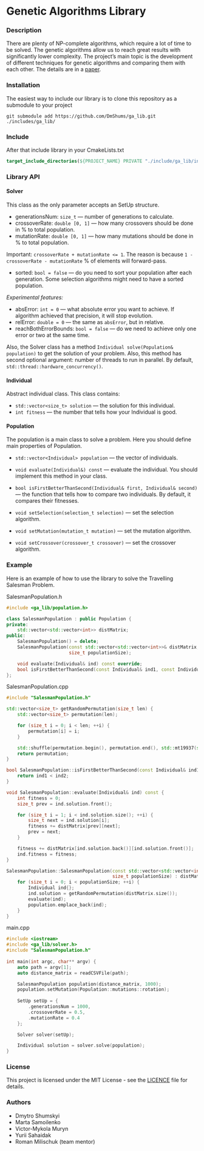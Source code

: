 # Genetic Algorithms Library

### Description

There are plenty of NP-complete algorithms, which
require a lot of time to be solved. The genetic algorithms allow
us to reach great results with significantly lower complexity. The
project’s main topic is the development of different techniques
for genetic algorithms and comparing them with each other. 
The details are in a [paper](https://www.overleaf.com/project/65e82e6d956e437be5db1335).

### Installation
The easiest way to include our library is to clone this repository as a submodule to your project

```shell
git submodule add https://github.com/DmShums/ga_lib.git ./includes/ga_lib/
```

### Include

After that include library in your CmakeLists.txt

```cmake
target_include_directories(${PROJECT_NAME} PRIVATE "./include/ga_lib/include")
```

### Library API

#### Solver

This class as the only parameter accepts an SetUp structure.

- generationsNum: `size_t` — number of generations to calculate.
- crossoverRate: `double [0, 1]` — how many crossovers should be done in % to total population.
- mutationRate: `double [0, 1]` — how many mutations should be done in % to total population.

Important: `crossoverRate + mutationRate <= 1`. The reason is because `1 - crossoverRate - mutationRate` % of elements will forward-pass.

- sorted: `bool = false` — do you need to sort your population after each generation. Some selection algorithms might need to have a sorted population.

_Experimental features:_

- absError: `int = 0` — what absolute error you want to achieve. If algorithm achieved that precision, it will stop evolution.
- relError: `double = 0` — the same as `absError`, but in relative. 
- reachBothErrorBounds: `bool = false` — do we need to achieve only one error or two at the same time.

Also, the Solver class has a method `Individual solve(Population& population)` to get the solution of your problem. 
Also, this method has second optional argument: number of threads to run in parallel. By default, `std::thread::hardware_concurrency()`.

#### Individual
Abstract individual class. This class contains:

- `std::vector<size_t> solution` — the solution for this individual.
- `int fitness` — the number that tells how your Individual is good.

#### Population
The population is a main class to solve a problem. Here you should define main properties of Population.

- `std::vector<Individual> population` — the vector of individuals.
- `void evaluate(Individual&) const` — evaluate the individual. You should implement this method in your class.
- `bool isFirstBetterThanSecond(Individual& first, Individual& second)` — the function that tells how to compare two individuals. By default, it compares their fitnesses.

- `void setSelection(selection_t selection)` — set the selection algorithm.
- `void setMutation(mutation_t mutation)` — set the mutation algorithm.
- `void setCrossover(crossover_t crossover)` — set the crossover algorithm.

### Example

Here is an example of how to use the library to solve the Travelling Salesman Problem.

SalesmanPopulation.h
```cpp
#include <ga_lib/population.h>

class SalesmanPopulation : public Population {
private:
    std::vector<std::vector<int>> distMatrix;
public:
    SalesmanPopulation() = delete;
    SalesmanPopulation(const std::vector<std::vector<int>>& distMatrix,
                       size_t populationSize);

    void evaluate(Individual& ind) const override;
    bool isFirstBetterThanSecond(const Individual& ind1, const Individual& ind2) const override;
};
```

SalesmanPopulation.cpp
```cpp
#include "SalesmanPopulation.h"

std::vector<size_t> getRandomPermutation(size_t len) {
    std::vector<size_t> permutation(len);

    for (size_t i = 0; i < len; ++i) {
        permutation[i] = i;
    }

    std::shuffle(permutation.begin(), permutation.end(), std::mt19937(std::random_device()()));
    return permutation;
}

bool SalesmanPopulation::isFirstBetterThanSecond(const Individual& ind1, const Individual& ind2) const {
    return ind1 < ind2;
}

void SalesmanPopulation::evaluate(Individual& ind) const {
    int fitness = 0;
    size_t prev = ind.solution.front();

    for (size_t i = 1; i < ind.solution.size(); ++i) {
        size_t next = ind.solution[i];
        fitness += distMatrix[prev][next];
        prev = next;
    }

    fitness += distMatrix[ind.solution.back()][ind.solution.front()];
    ind.fitness = fitness;
}

SalesmanPopulation::SalesmanPopulation(const std::vector<std::vector<int>>& distMatrix,
                                       size_t populationSize) : distMatrix(distMatrix) {
    for (size_t i = 0; i < populationSize; ++i) {
        Individual ind{};
        ind.solution = getRandomPermutation(distMatrix.size());
        evaluate(ind);
        population.emplace_back(ind);
    }
}
```
    
main.cpp
```cpp
#include <iostream>
#include <ga_lib/solver.h>
#include "SalesmanPopulation.h"
    
int main(int argc, char** argv) {
    auto path = argv[1];
    auto distance_matrix = readCSVFile(path);

    SalesmanPopulation population(distance_matrix, 1000);
    population.setMutation(Population::mutations::rotation);
    
    SetUp setUp = {
        .generationsNum = 1000,
        .crossoverRate = 0.5,
        .mutationRate = 0.4
    };

    Solver solver(setUp);

    Individual solution = solver.solve(population);
}
```

### License
This project is licensed under the MIT License - see the [LICENCE](LICENCE) file for details.

### Authors
- Dmytro Shumskyi
- Marta Samoilenko
- Victor-Mykola Muryn
- Yurii Sahaidak
- Roman Milischuk (team mentor)
